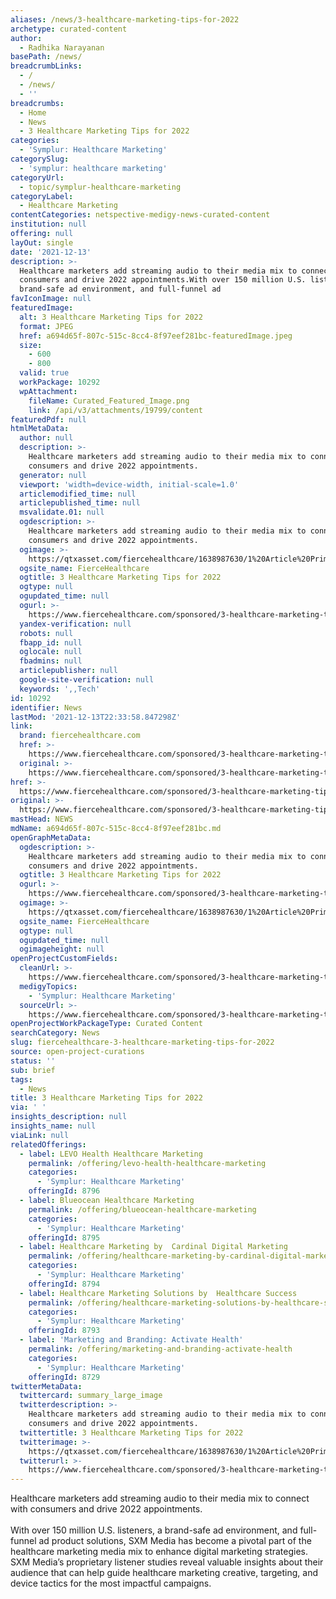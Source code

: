 ```yaml
---
aliases: /news/3-healthcare-marketing-tips-for-2022
archetype: curated-content
author:
  - Radhika Narayanan
basePath: /news/
breadcrumbLinks:
  - /
  - /news/
  - ''
breadcrumbs:
  - Home
  - News
  - 3 Healthcare Marketing Tips for 2022
categories:
  - 'Symplur: Healthcare Marketing'
categorySlug:
  - 'symplur: healthcare marketing'
categoryUrl:
  - topic/symplur-healthcare-marketing
categoryLabel:
  - Healthcare Marketing
contentCategories: netspective-medigy-news-curated-content
institution: null
offering: null
layOut: single
date: '2021-12-13'
description: >-
  Healthcare marketers add streaming audio to their media mix to connect with
  consumers and drive 2022 appointments.With over 150 million U.S. listeners, a
  brand-safe ad environment, and full-funnel ad 
favIconImage: null
featuredImage:
  alt: 3 Healthcare Marketing Tips for 2022
  format: JPEG
  href: a694d65f-807c-515c-8cc4-8f97eef281bc-featuredImage.jpeg
  size:
    - 600
    - 800
  valid: true
  workPackage: 10292
  wpAttachment:
    fileName: Curated_Featured_Image.png
    link: /api/v3/attachments/19799/content
featuredPdf: null
htmlMetaData:
  author: null
  description: >-
    Healthcare marketers add streaming audio to their media mix to connect with
    consumers and drive 2022 appointments.
  generator: null
  viewport: 'width=device-width, initial-scale=1.0'
  articlemodified_time: null
  articlepublished_time: null
  msvalidate.01: null
  ogdescription: >-
    Healthcare marketers add streaming audio to their media mix to connect with
    consumers and drive 2022 appointments.
  ogimage: >-
    https://qtxasset.com/fiercehealthcare/1638987630/1%20Article%20Primary%20Image%20%281%29.jpg?VersionId=b8L0Gj4U12VNE1jjz7m8fhdtkJfoWu_.
  ogsite_name: FierceHealthcare
  ogtitle: 3 Healthcare Marketing Tips for 2022
  ogtype: null
  ogupdated_time: null
  ogurl: >-
    https://www.fiercehealthcare.com/sponsored/3-healthcare-marketing-tips-for-2022
  yandex-verification: null
  robots: null
  fbapp_id: null
  oglocale: null
  fbadmins: null
  articlepublisher: null
  google-site-verification: null
  keywords: ',,Tech'
id: 10292
identifier: News
lastMod: '2021-12-13T22:33:58.847298Z'
link:
  brand: fiercehealthcare.com
  href: >-
    https://www.fiercehealthcare.com/sponsored/3-healthcare-marketing-tips-for-2022
  original: >-
    https://www.fiercehealthcare.com/sponsored/3-healthcare-marketing-tips-for-2022
href: >-
  https://www.fiercehealthcare.com/sponsored/3-healthcare-marketing-tips-for-2022
original: >-
  https://www.fiercehealthcare.com/sponsored/3-healthcare-marketing-tips-for-2022
mastHead: NEWS
mdName: a694d65f-807c-515c-8cc4-8f97eef281bc.md
openGraphMetaData:
  ogdescription: >-
    Healthcare marketers add streaming audio to their media mix to connect with
    consumers and drive 2022 appointments.
  ogtitle: 3 Healthcare Marketing Tips for 2022
  ogurl: >-
    https://www.fiercehealthcare.com/sponsored/3-healthcare-marketing-tips-for-2022
  ogimage: >-
    https://qtxasset.com/fiercehealthcare/1638987630/1%20Article%20Primary%20Image%20%281%29.jpg?VersionId=b8L0Gj4U12VNE1jjz7m8fhdtkJfoWu_.
  ogsite_name: FierceHealthcare
  ogtype: null
  ogupdated_time: null
  ogimageheight: null
openProjectCustomFields:
  cleanUrl: >-
    https://www.fiercehealthcare.com/sponsored/3-healthcare-marketing-tips-for-2022
  medigyTopics:
    - 'Symplur: Healthcare Marketing'
  sourceUrl: >-
    https://www.fiercehealthcare.com/sponsored/3-healthcare-marketing-tips-for-2022
openProjectWorkPackageType: Curated Content
searchCategory: News
slug: fiercehealthcare-3-healthcare-marketing-tips-for-2022
source: open-project-curations
status: ''
sub: brief
tags:
  - News
title: 3 Healthcare Marketing Tips for 2022
via: ' '
insights_description: null
insights_name: null
viaLink: null
relatedOfferings:
  - label: LEVO Health Healthcare Marketing
    permalink: /offering/levo-health-healthcare-marketing
    categories:
      - 'Symplur: Healthcare Marketing'
    offeringId: 8796
  - label: Blueocean Healthcare Marketing
    permalink: /offering/blueocean-healthcare-marketing
    categories:
      - 'Symplur: Healthcare Marketing'
    offeringId: 8795
  - label: Healthcare Marketing by  Cardinal Digital Marketing
    permalink: /offering/healthcare-marketing-by-cardinal-digital-marketing
    categories:
      - 'Symplur: Healthcare Marketing'
    offeringId: 8794
  - label: Healthcare Marketing Solutions by  Healthcare Success
    permalink: /offering/healthcare-marketing-solutions-by-healthcare-success
    categories:
      - 'Symplur: Healthcare Marketing'
    offeringId: 8793
  - label: 'Marketing and Branding: Activate Health'
    permalink: /offering/marketing-and-branding-activate-health
    categories:
      - 'Symplur: Healthcare Marketing'
    offeringId: 8729
twitterMetaData:
  twittercard: summary_large_image
  twitterdescription: >-
    Healthcare marketers add streaming audio to their media mix to connect with
    consumers and drive 2022 appointments.
  twittertitle: 3 Healthcare Marketing Tips for 2022
  twitterimage: >-
    https://qtxasset.com/fiercehealthcare/1638987630/1%20Article%20Primary%20Image%20%281%29.jpg?VersionId=b8L0Gj4U12VNE1jjz7m8fhdtkJfoWu_.
  twitterurl: >-
    https://www.fiercehealthcare.com/sponsored/3-healthcare-marketing-tips-for-2022
---
```

<p>Healthcare marketers add streaming audio to their media mix to connect with consumers and drive 2022 appointments.<br><br>With over 150 million U.S. listeners, a brand-safe ad environment, and full-funnel ad product solutions, SXM Media has become a pivotal part of the healthcare marketing media mix to enhance digital marketing strategies.
SXM Media’s proprietary listener studies reveal valuable insights about their audience that can help guide healthcare marketing creative, targeting, and device tactics for the most impactful campaigns.</p>